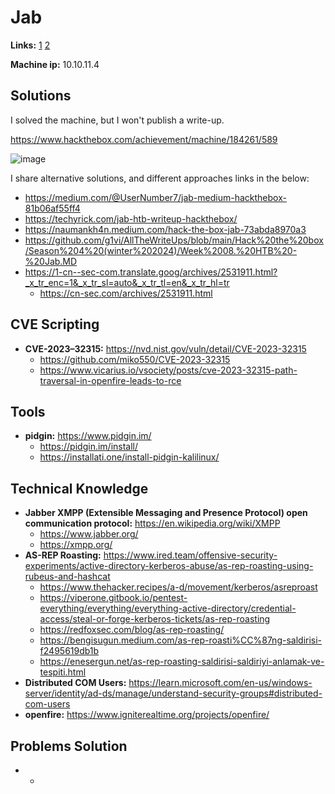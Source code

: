 # Jab

**Links:** [1](https://www.hackthebox.com/machines/Jab)  [2](https://app.hackthebox.com/machines/Jab)

**Machine ip:** 10.10.11.4


## Solutions
I solved the machine, but I won't publish a write-up.

https://www.hackthebox.com/achievement/machine/184261/589

![image](https://github.com/h4md153v63n/CTFs/assets/5091265/1165ac41-6498-4ec5-9d9a-1091b1a97f40)

I share alternative solutions, and different approaches links in the below:
+ https://medium.com/@UserNumber7/jab-medium-hackthebox-81b06af55ff4
+ https://techyrick.com/jab-htb-writeup-hackthebox/
+ https://naumankh4n.medium.com/hack-the-box-jab-73abda8970a3
+ https://github.com/g1vi/AllTheWriteUps/blob/main/Hack%20the%20box/Season%204%20(winter%202024)/Week%2008.%20HTB%20-%20Jab.MD
+ https://1-cn--sec-com.translate.goog/archives/2531911.html?_x_tr_enc=1&_x_tr_sl=auto&_x_tr_tl=en&_x_tr_hl=tr
  + https://cn-sec.com/archives/2531911.html


## CVE Scripting
+ **CVE-2023–32315:** https://nvd.nist.gov/vuln/detail/CVE-2023-32315
  + https://github.com/miko550/CVE-2023-32315
  + https://www.vicarius.io/vsociety/posts/cve-2023-32315-path-traversal-in-openfire-leads-to-rce


## Tools
+ **pidgin:** https://www.pidgin.im/
  + https://pidgin.im/install/
  + https://installati.one/install-pidgin-kalilinux/


## Technical Knowledge
+ **Jabber XMPP (Extensible Messaging and Presence Protocol) open communication protocol:** https://en.wikipedia.org/wiki/XMPP
  + https://www.jabber.org/
  + https://xmpp.org/
+ **AS-REP Roasting:** https://www.ired.team/offensive-security-experiments/active-directory-kerberos-abuse/as-rep-roasting-using-rubeus-and-hashcat
  + https://www.thehacker.recipes/a-d/movement/kerberos/asreproast
  + https://viperone.gitbook.io/pentest-everything/everything/everything-active-directory/credential-access/steal-or-forge-kerberos-tickets/as-rep-roasting
  + https://redfoxsec.com/blog/as-rep-roasting/
  + https://bengisugun.medium.com/as-rep-roasti%CC%87ng-saldirisi-f2495619db1b
  + https://enesergun.net/as-rep-roasting-saldirisi-saldiriyi-anlamak-ve-tespiti.html
+ **Distributed COM Users:** https://learn.microsoft.com/en-us/windows-server/identity/ad-ds/manage/understand-security-groups#distributed-com-users
+ **openfire:** https://www.igniterealtime.org/projects/openfire/


## Problems Solution
+ -
